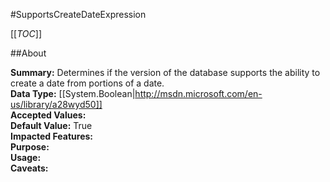 #SupportsCreateDateExpression

[[_TOC_]]

##About

**Summary:**  Determines if the version of the database supports the ability to create a date from portions of a date.   
**Data Type:** [[System.Boolean|http://msdn.microsoft.com/en-us/library/a28wyd50]]  
**Accepted Values:**   
**Default Value:** True  
**Impacted Features:**   
**Purpose:**   
**Usage:**   
**Caveats:**   

